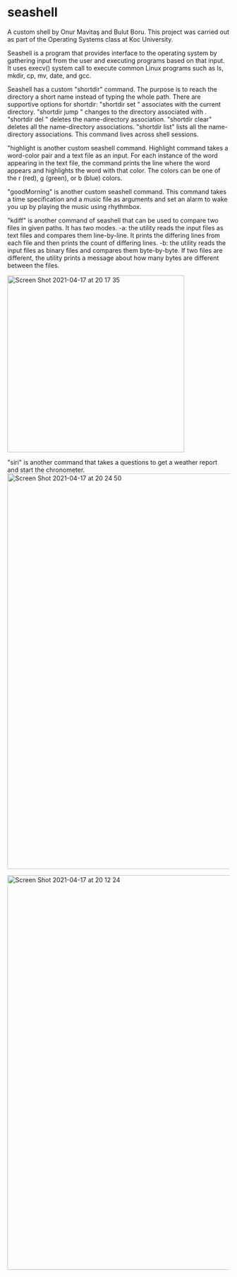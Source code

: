 # seashell
A custom shell by Onur Mavitaş and Bulut Boru. This project was carried out as part of the Operating Systems class at Koc University.

Seashell is a program that provides interface to the operating system by gathering input from the user and executing programs based on that input. It uses execv() system call to execute common Linux programs such as ls, mkdir, cp, mv, date, and gcc.

Seashell has a custom "shortdir" command. The purpose is to reach the directory a short name instead of typing the whole path. There are supportive options for shortdir: "shortdir set <name>" associates <name> with the current directory. "shortdir jump <name>" changes to the directory associated with <name>. "shortdir del <name>" deletes the name-directory association. "shortdir clear" deletes all the name-directory associations. "shortdir list" lists all the name-directory associations. This command lives across shell sessions.

"highlight is another custom seashell command. Highlight command takes a word-color pair and a text file as an  input. For each instance of the word appearing in the text file, the command prints the line where the word appears and highlights the word with that color. The colors can be one of the r (red), g (green), or b (blue) colors.

"goodMorning" is another custom seashell command. This command takes a time specification and a music file as arguments and set an alarm to wake you up by playing the music using rhythmbox.

"kdiff" is another command of seashell that can be used to compare two files in given paths. It has two modes. -a: the utility reads the input files as text files and compares them line-by-line. It prints the differing lines from each file and then prints the count of differing lines. -b: the utility reads the input files as binary files and compares them byte-by-byte. If two files are different, the utility prints a message about how many bytes are different between the files.


<img width="401" alt="Screen Shot 2021-04-17 at 20 17 35" src="https://user-images.githubusercontent.com/51910678/115121271-61e40900-9fba-11eb-8262-c42538b586bd.png">


"siri" is another command that takes a questions to get a weather report and start the chronometer.
<img width="896" alt="Screen Shot 2021-04-17 at 20 24 50" src="https://user-images.githubusercontent.com/51910678/115121372-141bd080-9fbb-11eb-85e4-a0dc83568e0e.png">

<img width="894" alt="Screen Shot 2021-04-17 at 20 12 24" src="https://user-images.githubusercontent.com/51910678/115121222-21848b00-9fba-11eb-884e-15809d7b0648.png">

 


